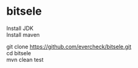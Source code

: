 # bitsele
Install JDK\
Install maven

git clone https://github.com/evercheck/bitsele.git \
cd bitsele\
mvn clean test
